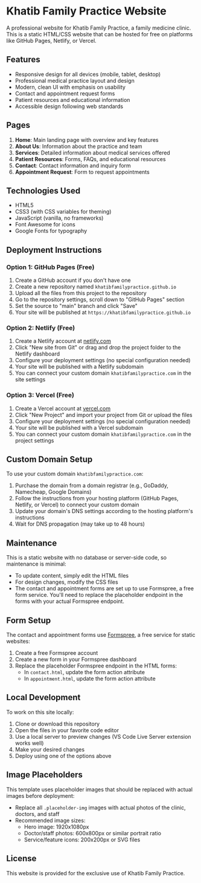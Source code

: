 # Khatib Family Practice Website

A professional website for Khatib Family Practice, a family medicine clinic. This is a static HTML/CSS website that can be hosted for free on platforms like GitHub Pages, Netlify, or Vercel.

## Features

- Responsive design for all devices (mobile, tablet, desktop)
- Professional medical practice layout and design
- Modern, clean UI with emphasis on usability
- Contact and appointment request forms
- Patient resources and educational information
- Accessible design following web standards

## Pages

1. **Home**: Main landing page with overview and key features
2. **About Us**: Information about the practice and team
3. **Services**: Detailed information about medical services offered
4. **Patient Resources**: Forms, FAQs, and educational resources
5. **Contact**: Contact information and inquiry form
6. **Appointment Request**: Form to request appointments

## Technologies Used

- HTML5
- CSS3 (with CSS variables for theming)
- JavaScript (vanilla, no frameworks)
- Font Awesome for icons
- Google Fonts for typography

## Deployment Instructions

### Option 1: GitHub Pages (Free)

1. Create a GitHub account if you don't have one
2. Create a new repository named `khatibfamilypractice.github.io`
3. Upload all the files from this project to the repository
4. Go to the repository settings, scroll down to "GitHub Pages" section
5. Set the source to "main" branch and click "Save"
6. Your site will be published at `https://khatibfamilypractice.github.io`

### Option 2: Netlify (Free)

1. Create a Netlify account at [netlify.com](https://www.netlify.com/)
2. Click "New site from Git" or drag and drop the project folder to the Netlify dashboard
3. Configure your deployment settings (no special configuration needed)
4. Your site will be published with a Netlify subdomain
5. You can connect your custom domain `khatibfamilypractice.com` in the site settings

### Option 3: Vercel (Free)

1. Create a Vercel account at [vercel.com](https://vercel.com/)
2. Click "New Project" and import your project from Git or upload the files
3. Configure your deployment settings (no special configuration needed)
4. Your site will be published with a Vercel subdomain
5. You can connect your custom domain `khatibfamilypractice.com` in the project settings

## Custom Domain Setup

To use your custom domain `khatibfamilypractice.com`:

1. Purchase the domain from a domain registrar (e.g., GoDaddy, Namecheap, Google Domains)
2. Follow the instructions from your hosting platform (GitHub Pages, Netlify, or Vercel) to connect your custom domain
3. Update your domain's DNS settings according to the hosting platform's instructions
4. Wait for DNS propagation (may take up to 48 hours)

## Maintenance

This is a static website with no database or server-side code, so maintenance is minimal:

- To update content, simply edit the HTML files
- For design changes, modify the CSS files
- The contact and appointment forms are set up to use Formspree, a free form service. You'll need to replace the placeholder endpoint in the forms with your actual Formspree endpoint.

## Form Setup

The contact and appointment forms use [Formspree](https://formspree.io/), a free service for static websites:

1. Create a free Formspree account
2. Create a new form in your Formspree dashboard
3. Replace the placeholder Formspree endpoint in the HTML forms:
   - In `contact.html`, update the form action attribute
   - In `appointment.html`, update the form action attribute

## Local Development

To work on this site locally:

1. Clone or download this repository
2. Open the files in your favorite code editor
3. Use a local server to preview changes (VS Code Live Server extension works well)
4. Make your desired changes
5. Deploy using one of the options above

## Image Placeholders

This template uses placeholder images that should be replaced with actual images before deployment:

- Replace all `.placeholder-img` images with actual photos of the clinic, doctors, and staff
- Recommended image sizes:
  - Hero image: 1920x1080px
  - Doctor/staff photos: 600x800px or similar portrait ratio
  - Service/feature icons: 200x200px or SVG files

## License

This website is provided for the exclusive use of Khatib Family Practice. 